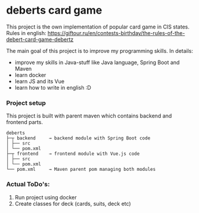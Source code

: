 # deberts card game

This project is the own implementation of popular card game in CIS states.<br />
Rules in english: https://giftour.ru/en/contests-birthday/the-rules-of-the-debert-card-game-debertz

The main goal of this project is to improve my programming skills. In details:

- improve my skills in Java-stuff like Java language, Spring Boot and Maven
- learn docker
- learn JS and its Vue
- learn how to write in english :D

### Project setup

This project is built with parent maven which contains backend and frontend parts.

```
deberts
├─┬ backend     → backend module with Spring Boot code
│ ├── src
│ └── pom.xml
├─┬ frontend    → frontend module with Vue.js code
│ ├── src
│ └── pom.xml
└── pom.xml     → Maven parent pom managing both modules
```

### Actual ToDo's:

1. Run project using docker
2. Create classes for deck (cards, suits, deck etc)
